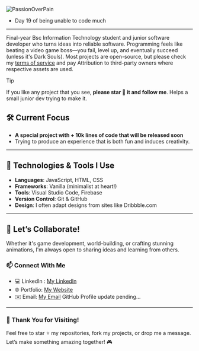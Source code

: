 
![PassionOverPain](https://github.com/user-attachments/assets/d8a13559-db47-40a3-9684-3b9dec5c6a3e)

- Day 19 of being unable to code much
---
Final-year Bsc Information Technology student and junior software developer who turns ideas into reliable software. Programming feels like beating a video game boss—you fail, level up, and eventually succeed (unless it's Dark Souls). Most projects are open-source, but please check my [terms of service](https://tinotenda-mhedziso.pages.dev/#tos) and pay Attribution to third-party owners where respective assets are used.


>[!Tip]
> If you like any project that you see, **please star 🌟 it and follow me**. Helps a small junior dev trying to make it.

## 🛠️ **Current Focus**

                                                                                                          
- **A special project with + 10k lines of code that will be released soon**
- Trying to produce an experience that is both fun and induces creativity.
  

---

## 🔧 **Technologies & Tools I Use** 
- **Languages**: JavaScript, HTML, CSS  
- **Frameworks**: Vanilla (minimalist at heart!)  
- **Tools**: Visual Studio Code, Firebase  
- **Version Control**: Git & GitHub  
- **Design**: I often adapt designs from sites like Dribbble.com 

---


## 🎯 **Let’s Collaborate!**

Whether it's game development, world-building, or crafting stunning animations, I'm always open to sharing ideas and learning from others.  

### 📫 **Connect With Me**
- 💻 LinkedIn : [My LinkedIn](https://www.linkedin.com/in/tinotenda-mhedziso/)
- 🌐 Portfolio: [My Website](https://tinotenda-mhedziso.pages.dev)  
- ✉️ Email: [My Email](mailto:tinomhedziso22@gmail.com)
GitHub Profile update pending...
---

### 🌟 **Thank You for Visiting!**

Feel free to star ⭐ my repositories, fork my projects, or drop me a message. Let’s make something amazing together! 🎮


<!--
**Passion-Over-Pain/Passion-Over-Pain** is a ✨ _special_ ✨ repository because its `README.md` (this file) appears on your GitHub profile.

Here are some ideas to get you started:

- 🔭 I’m currently working on ...
- 🌱 I’m currently learning ...
- 👯 I’m looking to collaborate on ...
- 🤔 I’m looking for help with ...
- 💬 Ask me about ...
- 📫 How to reach me: ...
- 😄 Pronouns: ...
- ⚡ Fun fact: ...
-->
